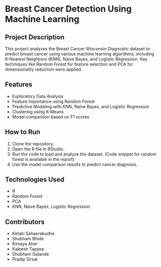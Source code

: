 # Breast Cancer Detection Using Machine Learning

## Project Description
This project analyzes the Breast Cancer Wisconsin Diagnostic dataset to predict breast cancer using various machine learning algorithms, including K-Nearest Neighbors (KNN), Naive Bayes, and Logistic Regression. Key techniques like Random Forest for feature selection and PCA for dimensionality reduction were applied. 

## Features
- Exploratory Data Analysis
- Feature Importance using Random Forest
- Predictive Modeling with KNN, Naive Bayes, and Logistic Regression
- Clustering using K-Means
- Model comparison based on F1 scores

## How to Run
1. Clone the repository.
2. Open the R file in RStudio.
3. Run the code to load and analyze the dataset. (Code snippet for random forest is available in the report)
4. Use the model comparison results to predict cancer diagnosis.

## Technologies Used
- R
- Random Forest
- PCA
- KNN, Naive Bayes, Logistic Regression

## Contributors
- Ketaki Sahasrabudhe
- Shubham Bhide
- Kimaya Aher
- Kalpesh Tapase
- Shubham Galande
- Pradip Sirsat
